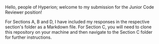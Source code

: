 Hello, people of Hyperion; welcome to my submission for the Junior Code Reviewer position!

For Sections A, B and D, I have included my responses in the respective section's folder as a Markdown file.
For Section C, you will need to clone this repository on your machine and then navigate to the Section C folder for further instructions.